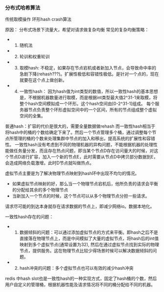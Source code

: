 ### 分布式哈希算法
传统取模操作
环形hash
crash算法

原因： 分布式场景下流量大，希望对请求做复杂均衡
常见的复杂均衡策略：
* 1. 随机法
* 2. 轮训和权重轮训
* 3. 取模hash: 不稳定，如果存在节点宕机或者新加入节点，会导致命中率的急剧下降(rehash???)。扩展性极低和容错性极低。是针对一个点的，现在就要在这个点上做创新。
* 4. 一致性hash： 因为hash值为int类型的数值，所以一致性hash的基本思想是，不根据机器数量进行取模，而是根据int类型最大值2^31-1来取模，将整个hash空间模拟成一个环形。这个hash空间由[0-2^31-1]组成。
每个服务器节点负责整个环形虚拟空间中的一个区间，所有的节点组成整个虚拟空间的全集。

普通hash：扩容的代价是很大的，需要全量数据做rehash
而一致性hash相当于将hash中的桶的个数给确定下来了。然后一个节点管理多个桶，通过调整每个节点所管理的桶的个数来处理集群中节点的加入和移出，提高系统的扩展性和容错性。
一致性hash没有考虑到不同的物理机器的异构问题，不能根据机器的处理性能做任务量分发，而且存在热点问题，即当某个节点D存在访问量大的时候，对这个节点D进行扩容，加入一个新的节点E，此时需要从节点D中拷贝部分数据到E，会造成网络负载激增。此时D节点就叫做热点。

虚拟节点主要是为了解决物理节点映射到hash环中出现不均匀的情况。
* 如果虚拟节点映射的好，那么当一个物理节点宕机后，他所负责的请求会平衡的分配给其余的多个物理节点
* 当新加入一个节点的时候，这个节点可以从多个物理节点分担一些请求。

请求尽可能的到达本身就存在请求数据的节点上，即减少网络io。数据本地化。

一致性hash存在的问题：
* 1. 数据倾斜的问题：可以通过添加虚拟节点的方式来平衡。即hash之后不是直接落在物理节点上，而是中间模拟了大量的虚拟节点，将hash后的int值映射到多个虚拟节点(通常设置为32), 然后在通过虚拟节点找到实际的物理节点，提供服务。这在物理节点比较少得场景时候可以解决数据倾斜的问题。
* 2. hash冲突的问题：多个虚拟节点也可以有效的减少hash冲突


redis 中hash slot也是一致性hash的一种实现方式，固定了hash桶的个数，然后用户自定义的管理桶，根据机器性能及请求情况将不同的桶分配给不同的机器。

